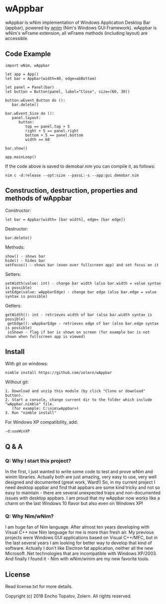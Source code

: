 # wAppbar

wAppbar is wNim implementation of Windows Application Desktop Bar (appbar), powered by 
[wnim](https://github.com/khchen/wNim) (Nim's Windows GUI Framework). wAppbar is wNim\'s wFrame extension, 
all wFrame methods (including layout) are accessible.

## Code Example

```nimrod
import wNim, wAppbar

let app = App()
let bar = Appbar(width=40, edge=abBottom)

let panel = Panel(bar)
let button = Button(panel, label="Close", size=(60, 30))

button.wEvent_Button do ():
   bar.delete()

bar.wEvent_Size do ():
   panel.layout:
      button:
         top == panel.top + 5
         right + 5 == panel.right
         bottom + 5 == panel.bottom
         width == 60

bar.show()

app.mainLoop()
```

If the code above is saved to demobar.nim you can compile it, as follows:

    nim c -d:release --opt:size --passL:-s --app:gui demobar.nim

## Construction, destruction, properties and methods of wAppbar

Constructor:

```nimrod
let bar = Appbar(width= [bar width], edge= [bar edge])
```

Destructor:

```nimrod
bar.delete()
```

Methods:

    show() - shows bar
    hide() - hides bar
    setFocus() - shows bar (even over fullscreen app) and set focus on it

Setters:

    setWidth(value: int) - change bar width (also bar.width = value syntax is possible)
    setEdge(value: wAppbarEdge) - change bar edge (also bar.edge = value syntax is possible)

Getters:

    getWidth(): int - retrieves width of bar (also bar.width syntax is possible)
	 getEdge(): wAppbarEdge - retrieves edge of bar (also bar.edge syntax is possible)
	 isShown - flag if bar is shown on screen (for example bar is not shown when fullscreen app is viewed)

## Install
With git on windows:

    nimble install https://github.com/zolern/wAppbar

Without git:

    1. Download and unzip this module (by click "Clone or download" button).
    2. Start a console, change current dir to the folder which include "wAppbar.nimble" file.
       (for example: C:\nim\wAppbar>)
    3. Run "nimble install"

For Windows XP compatibility, add:

    -d:useWinXP

## Q & A
### Q: Why I start this project?
In the first, I just wanted to write some code to test and prove wNim and winim libraries. Actually both are
just amazing, very easy to use, very well designed and documented (great work, Ward!) So, in my current project
I need desktop appbar and find that appbars are some kind tricky and not so easy to maintain - there are
several unexpected traps and non-documented issues with desktop appbars. I am proud that my wAppbar now works
like a charm on the last Windows 10 flavor but also even on Windows XP!

### Q: Why Nim/wNim?
I am huge fan of Nim language. After almost ten years developing with Visual C++ now Nim language for me is more 
than fresh air. My previous projects were Windows GUI applications based on Visual C++/MFC, but in the last several
years I am looking for better way to develop that kind of software. Actually I don't like Electron fat 
application, neither all the new Microsoft .Net technologies that are incompatible with Windows XP/2003. And finally
I found it - Nim with wNim/winim are my new favorite tools.

## License
Read license.txt for more details.

Copyright (c) 2018 Encho Topalov, Zolern. All rights reserved.
